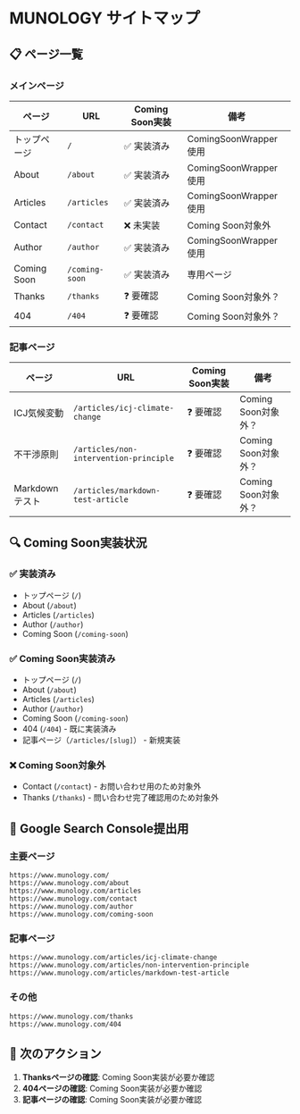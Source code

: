 # MUNOLOGY サイトマップ

## 📋 ページ一覧

### **メインページ**
| ページ | URL | Coming Soon実装 | 備考 |
|--------|-----|-----------------|------|
| トップページ | `/` | ✅ 実装済み | ComingSoonWrapper使用 |
| About | `/about` | ✅ 実装済み | ComingSoonWrapper使用 |
| Articles | `/articles` | ✅ 実装済み | ComingSoonWrapper使用 |
| Contact | `/contact` | ❌ 未実装 | Coming Soon対象外 |
| Author | `/author` | ✅ 実装済み | ComingSoonWrapper使用 |
| Coming Soon | `/coming-soon` | ✅ 実装済み | 専用ページ |
| Thanks | `/thanks` | ❓ 要確認 | Coming Soon対象外？ |
| 404 | `/404` | ❓ 要確認 | Coming Soon対象外？ |

### **記事ページ**
| ページ | URL | Coming Soon実装 | 備考 |
|--------|-----|-----------------|------|
| ICJ気候変動 | `/articles/icj-climate-change` | ❓ 要確認 | Coming Soon対象外？ |
| 不干渉原則 | `/articles/non-intervention-principle` | ❓ 要確認 | Coming Soon対象外？ |
| Markdownテスト | `/articles/markdown-test-article` | ❓ 要確認 | Coming Soon対象外？ |

## 🔍 Coming Soon実装状況

### **✅ 実装済み**
- トップページ (`/`)
- About (`/about`)
- Articles (`/articles`)
- Author (`/author`)
- Coming Soon (`/coming-soon`)

### **✅ Coming Soon実装済み**
- トップページ (`/`)
- About (`/about`)
- Articles (`/articles`)
- Author (`/author`)
- Coming Soon (`/coming-soon`)
- 404 (`/404`) - 既に実装済み
- 記事ページ（`/articles/[slug]`） - 新規実装

### **❌ Coming Soon対象外**
- Contact (`/contact`) - お問い合わせ用のため対象外
- Thanks (`/thanks`) - 問い合わせ完了確認用のため対象外

## 📝 Google Search Console提出用

### **主要ページ**
```
https://www.munology.com/
https://www.munology.com/about
https://www.munology.com/articles
https://www.munology.com/contact
https://www.munology.com/author
https://www.munology.com/coming-soon
```

### **記事ページ**
```
https://www.munology.com/articles/icj-climate-change
https://www.munology.com/articles/non-intervention-principle
https://www.munology.com/articles/markdown-test-article
```

### **その他**
```
https://www.munology.com/thanks
https://www.munology.com/404
```

## 🎯 次のアクション

1. **Thanksページの確認**: Coming Soon実装が必要か確認
2. **404ページの確認**: Coming Soon実装が必要か確認
3. **記事ページの確認**: Coming Soon実装が必要か確認 